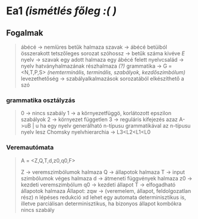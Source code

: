 # Ea1 *(ismétlés főleg :( )*

## Fogalmak

> ábécé -> nemíüres betűk halmaza
> szavak -> ábécé betüiból összerakott tetszőleges sorozat
> szóhossz -> betűk száma kivéve *E*
> nyelv -> szavak egy adott halmaza egy ábécé felett
> nyelvcsalád -> nyelv hatványhalmazának részhalmaza *(?)*
> grammatika -> G = \<N,T,P,S> *(nemterminális, terminális, szabályok, kezdőszimbólum)*
> levezethetőség -> szabályalkalmazások sorozatából elkészíthető a szó

### grammatika osztályzás

> 0 -> nincs szabály
> 1 -> a környezetfüggö, korlátozott epszilon szabályok
> 2 -> környezet független
> 3 -> reguláris kifejezés azaz A->uB | u
> ha egy nyelv generálható n-típusu grammatikával az n-típusu nyelv lesz
> Chomsky nyelvhierarchia -> L3\<L2\<L1\<L0

### Veremautómata

> A = \<Z,Q,T,d,z0,q0,F>
>
> Z -> veremszimbólumok halmaza
> Q -> állapotok halmaza
> T -> input szimbólumok véges halmaza
> d -> átmeneti függvények halmaza
> z0 -> kezdeti veremszimbólum
> q0 -> kezdeti állapot
> T -> elfogadható állapotok halmaza
> Állapot: zqw -> (veremelem, állapot, feldolgozatlan rész)
> n lépéses redukció xd
> lehet egy automata determinisztikus is, illetve parciálisan determinisztikus,
> ha bizonyos állapot kombókra nincs szabály
